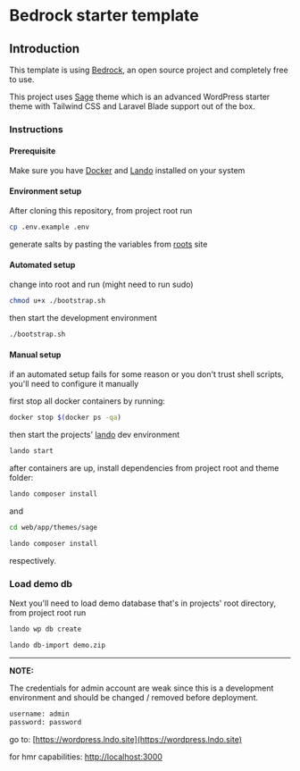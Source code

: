 # Bedrock starter template

## Introduction

This template is using [Bedrock](https://roots.io/bedrock), an open source project and completely free to use.

This project uses [Sage](https://roots.io/sage/docs/) theme which is an advanced WordPress starter theme with Tailwind CSS and Laravel Blade support out of the box.

### Instructions

#### Prerequisite

Make sure you have [Docker](https://docker.com/get-started) and [Lando](https://docs.lando.dev/getting-started/installation.html) installed on your system

#### Environment setup

After cloning this repository, from project root run

```bash
cp .env.example .env
```

generate salts by pasting the variables from [roots](https://roots.io/salts.html) site

#### Automated setup

change into root and run (might need to run sudo)

```bash
chmod u+x ./bootstrap.sh
```

then start the development environment

```bash
./bootstrap.sh
```

#### Manual setup

if an automated setup fails for some reason or you don't trust shell scripts, you'll need to configure it manually

first stop all docker containers by running:

```bash
docker stop $(docker ps -qa)
```

then start the projects' [lando](https://docs.lando.dev/) dev environment

```bash
lando start
```

after containers are up, install dependencies from project root and theme folder:

```bash
lando composer install
```

and

```bash
cd web/app/themes/sage

lando composer install
```

respectively.

### Load demo db

Next you'll need to load demo database that's in projects' root directory, from project root run

```bash
lando wp db create

lando db-import demo.zip
```

---

**NOTE:**

The credentials for admin account are weak since this is a development environment and should be changed / removed before deployment.

```txt
username: admin
password: password
```

go to: [https://wordpress.lndo.site](https://wordpress.lndo.site)

for hmr capabilities: [http://localhost:3000](http://localhost:3000)
